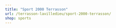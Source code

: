 ```yaml
---
title: "Sport 2000 Terrasson"
url: /terrasson-lavilledieu/sport-2000-terrasson/
shop: sports
---
```

